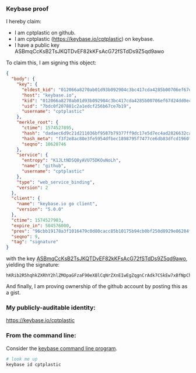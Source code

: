 ### Keybase proof

I hereby claim:

  * I am cptplastic on github.
  * I am cptplastic (https://keybase.io/cptplastic) on keybase.
  * I have a public key ASBmqCcKsB2TsJKQTDvEF82kKFsAcG72fSTdDs9Z5qd9awo

To claim this, I am signing this object:

```json
{
  "body": {
    "key": {
      "eldest_kid": "012066a8270ab01d93b092904c3bc417cda4285b00706ef67d24dd0ecf59e6a77d6b0a",
      "host": "keybase.io",
      "kid": "012066a8270ab01d93b092904c3bc417cda4285b00706ef67d24dd0ecf59e6a77d6b0a",
      "uid": "7bdc0f207881c2a1edcf256b67ce7b19",
      "username": "cptplastic"
    },
    "merkle_root": {
      "ctime": 1574527895,
      "hash": "dadaec6d9c21d211036bf9587b79377ff9dc17e5d7ec4ad2826632cad19e08240b183d936851dd0f57f2c67d00133b399195e2261597a81c9ca027f7b24ef9ea",
      "hash_meta": "f3f2e8ac80e3fe5954dfbec1898795f7477ce6db83dfcd1960f05712d246b994",
      "seqno": 10620746
    },
    "service": {
      "entropy": "K1JLtNDSQ8yAVU75DKOuNoLh",
      "name": "github",
      "username": "cptplastic"
    },
    "type": "web_service_binding",
    "version": 2
  },
  "client": {
    "name": "keybase.io go client",
    "version": "5.0.0"
  },
  "ctime": 1574527903,
  "expire_in": 504576000,
  "prev": "96cbb19178a3f1016479c0d80cacc85b10175b94cb0bf250d8929e06284fd7fc",
  "seqno": 9,
  "tag": "signature"
}
```

with the key [ASBmqCcKsB2TsJKQTDvEF82kKFsAcG72fSTdDs9Z5qd9awo](https://keybase.io/cptplastic), yielding the signature:

```
hKRib2R5hqhkZXRhY2hlZMOpaGFzaF90eXBlCqNrZXnEIwEgZqgnCrAdk7CSkEw7xBfNpChbAHBu9n0k3Q7PWeanfWsKp3BheWxvYWTESpcCCcQglsuxkXij8QFkecDYDKzIWxAXW5TLC/JQ2JKeBihP1/zEIHqZpdhdVzUXgHwmxpK63TH/yXbuhb8jiN7PCnT8dm3UAgHCo3NpZ8RAP+5qyhLeRGRPeUCcWaTgZtVnUcB030mC41C2ALkwxnc5PY3IkktTrIP2Y4RbGZp7LnFcI4qQ5iAcANOT1ff8CKhzaWdfdHlwZSCkaGFzaIKkdHlwZQildmFsdWXEIMUXHMuzN9Ev6w5bCg5L2IalhjUQDk8/Yrck/osyaKC5o3RhZ80CAqd2ZXJzaW9uAQ==

```

And finally, I am proving ownership of the github account by posting this as a gist.

### My publicly-auditable identity:

https://keybase.io/cptplastic

### From the command line:

Consider the [keybase command line program](https://keybase.io/download).

```bash
# look me up
keybase id cptplastic
```
